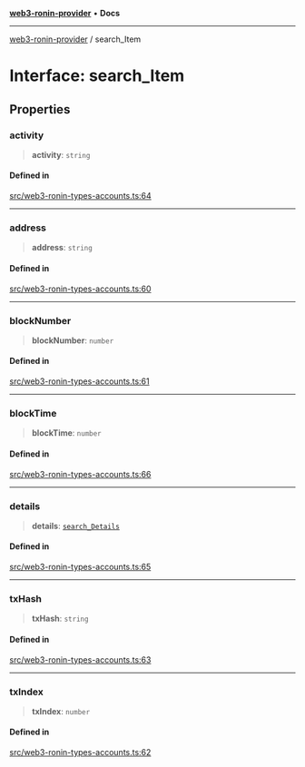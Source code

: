[**web3-ronin-provider**](../README.md) • **Docs**

***

[web3-ronin-provider](../globals.md) / search\_Item

# Interface: search\_Item

## Properties

### activity

> **activity**: `string`

#### Defined in

[src/web3-ronin-types-accounts.ts:64](https://github.com/chuacw/web3-ronin-provider/blob/746ea3f5b1cadd8ceeca40298f62b32897e1ae69/src/web3-ronin-types-accounts.ts#L64)

***

### address

> **address**: `string`

#### Defined in

[src/web3-ronin-types-accounts.ts:60](https://github.com/chuacw/web3-ronin-provider/blob/746ea3f5b1cadd8ceeca40298f62b32897e1ae69/src/web3-ronin-types-accounts.ts#L60)

***

### blockNumber

> **blockNumber**: `number`

#### Defined in

[src/web3-ronin-types-accounts.ts:61](https://github.com/chuacw/web3-ronin-provider/blob/746ea3f5b1cadd8ceeca40298f62b32897e1ae69/src/web3-ronin-types-accounts.ts#L61)

***

### blockTime

> **blockTime**: `number`

#### Defined in

[src/web3-ronin-types-accounts.ts:66](https://github.com/chuacw/web3-ronin-provider/blob/746ea3f5b1cadd8ceeca40298f62b32897e1ae69/src/web3-ronin-types-accounts.ts#L66)

***

### details

> **details**: [`search_Details`](search_Details.md)

#### Defined in

[src/web3-ronin-types-accounts.ts:65](https://github.com/chuacw/web3-ronin-provider/blob/746ea3f5b1cadd8ceeca40298f62b32897e1ae69/src/web3-ronin-types-accounts.ts#L65)

***

### txHash

> **txHash**: `string`

#### Defined in

[src/web3-ronin-types-accounts.ts:63](https://github.com/chuacw/web3-ronin-provider/blob/746ea3f5b1cadd8ceeca40298f62b32897e1ae69/src/web3-ronin-types-accounts.ts#L63)

***

### txIndex

> **txIndex**: `number`

#### Defined in

[src/web3-ronin-types-accounts.ts:62](https://github.com/chuacw/web3-ronin-provider/blob/746ea3f5b1cadd8ceeca40298f62b32897e1ae69/src/web3-ronin-types-accounts.ts#L62)
